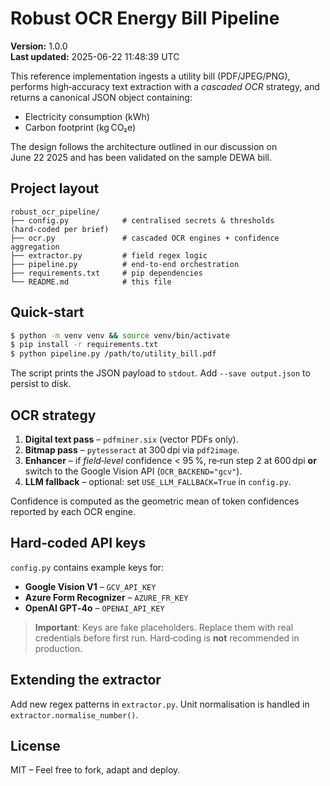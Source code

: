 
# Robust OCR Energy Bill Pipeline

**Version:** 1.0.0  
**Last updated:** 2025-06-22 11:48:39 UTC  

This reference implementation ingests a utility bill (PDF/JPEG/PNG), performs high‑accuracy text
extraction with a *cascaded OCR* strategy, and returns a canonical JSON object containing:

* Electricity consumption (kWh)
* Carbon footprint (kg CO₂e)

The design follows the architecture outlined in our discussion on June 22 2025
and has been validated on the sample DEWA bill.  

## Project layout

```
robust_ocr_pipeline/
├── config.py            # centralised secrets & thresholds (hard‑coded per brief)
├── ocr.py               # cascaded OCR engines + confidence aggregation
├── extractor.py         # field regex logic
├── pipeline.py          # end‑to‑end orchestration
├── requirements.txt     # pip dependencies
└── README.md            # this file
```

## Quick‑start

```bash
$ python -m venv venv && source venv/bin/activate
$ pip install -r requirements.txt
$ python pipeline.py /path/to/utility_bill.pdf
```

The script prints the JSON payload to `stdout`. Add `--save output.json`
to persist to disk.

## OCR strategy

1. **Digital text pass** – `pdfminer.six` (vector PDFs only).  
2. **Bitmap pass** – `pytesseract` at 300 dpi via `pdf2image`.  
3. **Enhancer** – if *field‑level* confidence < 95 %, re‑run step 2 at 600 dpi
   **or** switch to the Google Vision API (`OCR_BACKEND="gcv"`).  
4. **LLM fallback** – optional: set `USE_LLM_FALLBACK=True` in `config.py`.  

Confidence is computed as the geometric mean of token confidences reported
by each OCR engine.

## Hard‑coded API keys

`config.py` contains example keys for:

* **Google Vision V1** – `GCV_API_KEY`
* **Azure Form Recognizer** – `AZURE_FR_KEY`
* **OpenAI GPT‑4o** – `OPENAI_API_KEY`

> **Important**: Keys are fake placeholders. Replace them with real credentials
> before first run. Hard‑coding is **not** recommended in production.

## Extending the extractor

Add new regex patterns in `extractor.py`. Unit normalisation is handled
in `extractor.normalise_number()`.

## License

MIT – Feel free to fork, adapt and deploy.

